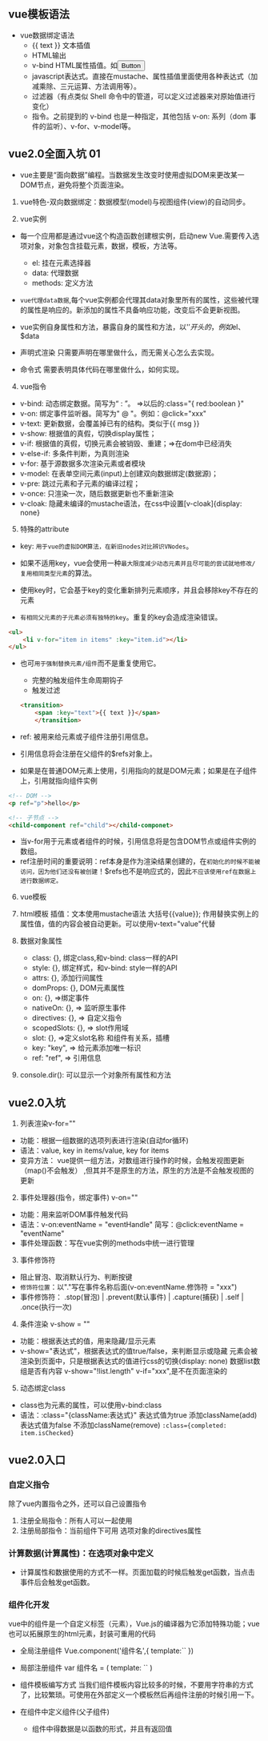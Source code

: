 ## vue模板语法
- vue数据绑定语法
  - {{ text }} 文本插值
  - <div v-html="html"></div> HTML输出
  - v-bind HTML属性插值。如<button v-bind:disabled="someDynamicCondition">Button</button>
  - javascript表达式。直接在mustache、属性插值里面使用各种表达式（加减乘除、三元运算、方法调用等）。
  - 过滤器（有点类似 Shell 命令中的管道，可以定义过滤器来对原始值进行变化）
  - 指令。之前提到的 v-bind 也是一种指定，其他包括 v-on: 系列（dom 事件的监听）、v-for、v-model等。


## vue2.0全面入坑 01
- vue主要是“面向数据”编程。当数据发生改变时使用虚拟DOM来更改某一DOM节点，避免将整个页面渲染。

1. vue特色-双向数据绑定：数据模型(model)与视图组件(view)的自动同步。

2. vue实例
- 每一个应用都是通过vue这个构造函数创建根实例，启动new Vue.需要传入选项对象，对象包含挂载元素，数据，模板，方法等。
   - el: 挂在元素选择器
   - data: 代理数据
   - methods: 定义方法
- `vue代理data数据`,每个vue实例都会代理其data对象里所有的属性，这些被代理的属性是响应的。新添加的属性不具备响应功能，改变后不会更新视图。
- vue实例自身属性和方法，暴露自身的属性和方法，以'$'开头的，例如$el、$data

- 声明式渲染
只需要声明在哪里做什么，而无需关心怎么去实现。
- 命令式
需要表明具体代码在哪里做什么，如何实现。

4. vue指令
- v-bind: 动态绑定数据。简写为“ : ”。 =>以后的:class="{ red:boolean }"
- v-on: 绑定事件监听器。简写为" @ "。例如：@click="xxx"
- v-text: 更新数据，会覆盖掉已有的结构。类似于{{ msg }}
- v-show: 根据值的真假，切换display属性；
- v-if: 根据值的真假，切换元素会被销毁、重建；=>在dom中已经消失
- v-else-if: 多条件判断，为真则渲染
- v-for: 基于源数据多次渲染元素或者模块
- v-model: 在表单空间元素(input)上创建双向数据绑定(数据源)；
- v-pre: 跳过元素和子元素的编译过程；
- v-once: 只渲染一次，随后数据更新也不重新渲染
- v-cloak: 隐藏未编译的mustache语法，在css中设置[v-cloak]{display: none}

5. 特殊的attribute
- key: `用于vue的虚拟DOM算法，在新旧nodes对比辨识VNodes`。
- 如果不适用key，vue会使用一种`最大限度减少动态元素并且尽可能的尝试就地修改/复用相同类型元素`的算法。
- 使用key时，它会基于key的变化重新排列元素顺序，并且会移除key不存在的元素

- `有相同父元素的子元素必须有独特的key`。重复的key会造成渲染错误。
```html
<ul>
    <li v-for="item in items" :key="item.id"></li>
</ul>
```

- 也可`用于强制替换元素/组件`而不是重复使用它。
  - 完整的触发组件生命周期钩子
  - 触发过滤
  ```html
  <transition>
      <span :key="text">{{ text }}</span>
      </transition>
  ```

- ref: 被用来给元素或子组件注册引用信息。
- 引用信息将会注册在父组件的$refs对象上。
- 如果是在普通DOM元素上使用，引用指向的就是DOM元素；如果是在子组件上，引用就指向组件实例
```html
<!-- DOM -->
<p ref="p">hello</p>

<!-- 子节点 -->
<child-component ref="child"></child-componet>
```
- 当v-for用于元素或者组件的时候，引用信息将是包含DOM节点或组件实例的数组。
- ref注册时间的重要说明：ref本身是作为渲染结果创建的，在`初始化的时候不能被访问，因为他们还没有被创建`！$refs也不是响应式的，因此`不应该使用ref在数据上进行数据绑定。`


6. vue模板
  1. html模板
  插值：文本使用mustache语法 大括号{{value}};
  作用替换实例上的属性值，值的内容会被自动更新。可以使用v-text="value"代替

  2. 数据对象属性
     - class: {}, 绑定class,和v-bind: class一样的API
     - style: {}, 绑定样式，和v-bind: style一样的API
     - attrs: {}, 添加行间属性
     - domProps: {}, DOM元素属性
     - on: {}, =>绑定事件
     - nativeOn: {}, => 监听原生事件
     - directives: {}, => 自定义指令
     - scopedSlots: {}, => slot作用域
     - slot: {}, =>定义slot名称 和组件有关系，插槽
     - key: "key", => 给元素添加唯一标识
     - ref: "ref", => 引用信息
  3. console.dir(): 可以显示一个对象所有属性和方法


## vue2.0入坑
1. 列表渲染v-for=""
- 功能：根据一组数据的选项列表进行渲染(自动for循环)
- 语法：value, key in items/value, key for items
- 变异方法： vue提供一组方法，对数组进行操作的时候，会触发视图更新（map()不会触发） ,但其并不是原生的方法，原生的方法是不会触发视图的更新

2. 事件处理器(指令，绑定事件) v-on=""
- 功能：用来监听DOM事件触发代码
- 语法：v-on:eventName = "eventHandle"
  简写：@click:eventName = "eventName"
- 事件处理函数：写在vue实例的methods中统一进行管理

3. 事件修饰符
- 阻止冒泡、取消默认行为、判断按键
- `修饰符位置`：以"."写在事件名称后面(v-on:eventName.修饰符 = "xxx")
- 事件修饰符：
  .stop(冒泡) | .prevent(默认事件) | .capture(捕获) | .self | .once(执行一次)

4. 条件渲染 v-show = ""
- 功能：根据表达式的值，用来隐藏/显示元素
- v-show="表达式"，根据表达式的值true/false，来判断显示或隐藏
元素会被渲染到页面中，只是根据表达式的值进行css的切换(display: none)
数据list数组是否有内容
v-show="!list.length"
v-if="xxx",是不在页面渲染的

5. 动态绑定class
- class也为元素的属性，可以使用v-bind:class
- 语法：:class="{className:表达式}"
  表达式值为true 添加className(add)
  表达式值为false 不添加className(remove)
  `:class={completed: item.isChecked}`



## vue2.0入口
### 自定义指令
除了vue内置指令之外，还可以自己设置指令
1. 注册全局指令：所有人可以一起使用
2. 注册局部指令：当前组件下可用
选项对象的directives属性

### 计算数据(计算属性)：在选项对象中定义
- 计算属性和数据使用的方式不一样。页面加载的时候后触发get函数，当点击事件后会触发get函数。

### 组件化开发
vue中的组件是一个自定义标签（元素），Vue.js的编译器为它添加特殊功能；vue也可以拓展原生的html元素，封装可重用的代码
- 全局注册组件
Vue.component('组件名',{
  template:``
})
- 局部注册组件
var 组件名 = (
  template: ``
)
- 组件模板编写方式
当我们组件模板内容比较多的时候，不要用字符串的方式了，比较繁琐。可使用在外部定义一个模板然后再组件注册的时候引用一下。

- 在组件中定义组件(父子组件)
  - 组件中得数据是以函数的形式，并且有返回值